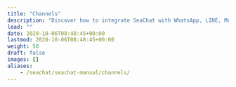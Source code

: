 ```yaml
---
title: "Channels"
description: "Discover how to integrate SeaChat with WhatsApp, LINE, Messenger, and your website, enhancing multi-channel communication."
lead: ""
date: 2020-10-06T08:48:45+00:00
lastmod: 2020-10-06T08:48:45+00:00
weight: 50
draft: false
images: []
aliases:
    - /seachat/seachat-manual/channels/
---
```

